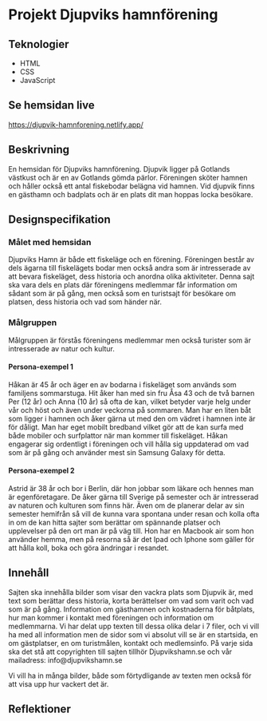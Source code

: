 <h1>Projekt Djupviks hamnförening</h1>

<h2>Teknologier</h2>
<ul>
<li>HTML</li>
<li>CSS</li>
<li>JavaScript</li>
</ul>

<h2>Se hemsidan
live</h2><a href="https://djupvik-hamnforening.netlify.app/">https://djupvik-hamnforening.netlify.app/</a>

<h2>Beskrivning</h2>
<p>En hemsidan för Djupviks hamnförening.
  Djupvik ligger på Gotlands västkust och är en av Gotlands gömda pärlor.
  Föreningen sköter hamnen och håller också ett antal fiskebodar belägna vid hamnen.
  Vid djupvik finns en gästhamn och badplats och är en plats dit man hoppas locka besökare.
</p>

<h2>Designspecifikation</h2>
<h3>Målet med hemsidan</h3>
<p>Djupviks Hamn är både ett fiskeläge och en förening. Föreningen består av 
dels ägarna till fiskelägets bodar men också andra som är intresserade av 
att bevara fiskeläget, dess historia och anordna olika aktiviteter. Denna sajt 
ska vara dels en plats där föreningens medlemmar får information om 
sådant som är på gång, men också som en turistsajt för besökare om 
platsen, dess historia och vad som händer när.</p>

<h3>Målgruppen</h3>
<p>Målgruppen är förstås föreningens medlemmar men också turister som är 
intresserade av natur och kultur.</p>
<h4>Persona-exempel 1</h4>
<p>Håkan är 45 år och äger en av bodarna i fiskeläget som används som 
familjens sommarstuga. Hit åker han med sin fru Åsa 43 och de två barnen 
Per (12 år) och Anna (10 år) så ofta de kan, vilket betyder varje helg under 
vår och höst och även under veckorna på sommaren. Man har en liten båt 
som ligger i hamnen och åker gärna ut med den om vädret i hamnen inte 
är för dåligt. Man har eget mobilt bredband vilket gör att de kan surfa med 
både mobiler och surfplattor när man kommer till fiskeläget. Håkan 
engagerar sig ordentligt i föreningen och vill hålla sig uppdaterad om vad 
som är på gång och använder mest sin Samsung Galaxy för detta.</p>
<h4>Persona-exempel 2</h4>
<p>Astrid är 38 år och bor i Berlin, där hon jobbar som läkare och hennes man 
är egenföretagare. De åker gärna till Sverige på semester och är 
intresserad av naturen och kulturen som finns här. Även om de planerar 
delar av sin semester hemifrån så vill de kunna vara spontana under resan 
och kolla ofta in om de kan hitta sajter som berättar om spännande platser 
och upplevelser på den ort man är på väg till. Hon har en Macbook air som 
hon använder hemma, men på resorna så är det Ipad och Iphone som 
gäller för att hålla koll, boka och göra ändringar i resandet. </p>
<h2>Innehåll</h2>
<p>Sajten ska innehålla bilder som visar den vackra plats som Djupvik är, med 
text som berättar dess historia, korta berättelser om vad som varit och vad 
som är på gång. Information om gästhamnen och kostnaderna för båtplats, 
hur man kommer i kontakt med föreningen och information om 
medlemmarna. 
Vi har delat upp texten till dessa olika delar i 7 filer, och vi vill ha med all 
information men de sidor som vi absolut vill se är en startsida, en om 
gästplatser, en om turistmålen, kontakt och medlemsinfo. 
På varje sida ska det stå att copyrighten till sajten tillhör Djupvikshamn.se 
och vår mailadress: info@djupvikshamn.se

Vi vill ha in många bilder, både som förtydligande av texten men också för 
att visa upp hur vackert det är. 
</p>

<h2>Reflektioner</h2>
<p></p>
